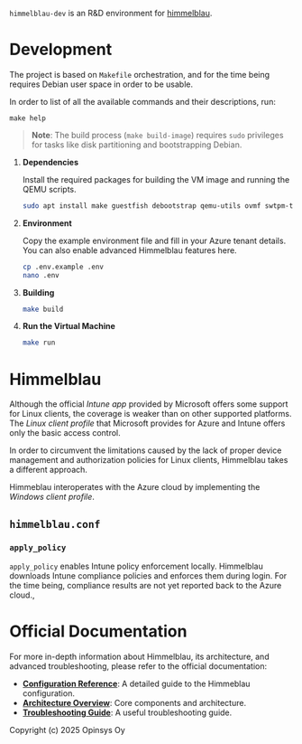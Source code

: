 `himmelblau-dev` is an R&D environment for
[himmelblau](https://github.com/himmelblau-idm/himmelblau).

# Development

The project is based on `Makefile` orchestration, and for the time being
requires Debian user space in order to be usable.

In order to list of all the available commands and their descriptions, run:

    make help

> **Note**: The build process (`make build-image`) requires `sudo` privileges
  for tasks like disk partitioning and bootstrapping Debian.

1.  **Dependencies**

    Install the required packages for building the VM image and running the
    QEMU scripts.

    ```bash
    sudo apt install make guestfish debootstrap qemu-utils ovmf swtpm-tools jq curl libguestfs-tools
    ```

2.  **Environment**

    Copy the example environment file and fill in your Azure tenant details.
    You can also enable advanced Himmelblau features here.

    ```bash
    cp .env.example .env
    nano .env
    ```

3.  **Building**

    ```bash
    make build
    ```

4.  **Run the Virtual Machine**

    ```bash
    make run
    ```

# Himmelblau

Although the official *Intune app* provided by Microsoft offers some support for
Linux clients, the coverage is weaker than on other supported platforms. The
*Linux client profile* that Microsoft provides for Azure and Intune offers only
the basic access control.

In order to circumvent the limitations caused by the lack of proper device
management and authorization policies for Linux clients, Himmelblau takes a
different approach.

Himmeblau interoperates with the Azure cloud by implementing the *Windows client
profile*.

## `himmelblau.conf`

### `apply_policy`

`apply_policy` enables Intune policy enforcement locally.
Himmelblau downloads Intune compliance policies and enforces them during login.
For the time being, compliance results are not yet reported back to the Azure
cloud.,

# Official Documentation

For more in-depth information about Himmelblau, its architecture, and advanced
troubleshooting, please refer to the official documentation:

* [**Configuration Reference**](https://himmelblau-idm.org/docs/configuration/):
  A detailed guide to the Himmeblau configuration.
* [**Architecture Overview**](https://himmelblau-idm.org/docs/architecture/):
  Core components and architecture.
* [**Troubleshooting Guide**](https://himmelblau-idm.org/docs/troubleshooting/):
  A useful troubleshooting guide.

Copyright (c) 2025 Opinsys Oy

